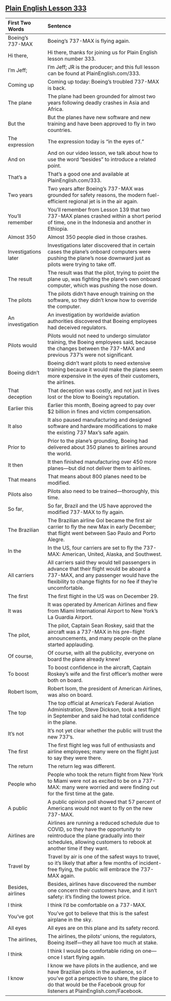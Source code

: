 ## [Plain English Lesson 333](https://PlainEnglish.com/number/333/) 
 
|First Two Words      |Sentence                                                                                                                                                                                                                   | 
|:--------------------|:--------------------------------------------------------------------------------------------------------------------------------------------------------------------------------------------------------------------------| 
|Boeing’s 737-MAX     |Boeing’s 737-MAX is flying again.                                                                                                                                                                                          | 
|Hi there,            |Hi there, thanks for joining us for Plain English lesson number 333.                                                                                                                                                       | 
|I’m Jeff;            |I’m Jeff; JR is the producer; and this full lesson can be found at PlainEnglish.com/333.                                                                                                                                   | 
|Coming up            |Coming up today: Boeing’s troubled 737-MAX is back.                                                                                                                                                                        | 
|The plane            |The plane had been grounded for almost two years following deadly crashes in Asia and Africa.                                                                                                                              | 
|But the              |But the planes have new software and new training and have been approved to fly in two countries.                                                                                                                          | 
|The expression       |The expression today is “in the eyes of.”                                                                                                                                                                                  | 
|And on               |And on our video lesson, we talk about how to use the word “besides” to introduce a related point.                                                                                                                         | 
|That’s a             |That’s a good one and available at PlainEnglish.com/333.                                                                                                                                                                   | 
|Two years            |Two years after Boeing’s 737-MAX was grounded for safety reasons, the modern fuel-efficient regional jet is in the air again.                                                                                              | 
|You’ll remember      |You’ll remember from Lesson 139 that two 737-MAX planes crashed within a short period of time, one in the Indonesia and another in Ethiopia.                                                                               | 
|Almost 350           |Almost 350 people died in those crashes.                                                                                                                                                                                   | 
|Investigations later |Investigations later discovered that in certain cases the plane’s onboard computers were pushing the plane’s nose downward just as pilots were trying to take off.                                                         | 
|The result           |The result was that the pilot, trying to point the plane up, was fighting the plane’s own onboard computer, which was pushing the nose down.                                                                               | 
|The pilots           |The pilots didn’t have enough training on the software, so they didn’t know how to override the computer.                                                                                                                  | 
|An investigation     |An investigation by worldwide aviation authorities discovered that Boeing employees had deceived regulators.                                                                                                               | 
|Pilots would         |Pilots would not need to undergo simulator training, the Boeing employees said, because the changes between the 737-MAX and previous 737’s were not significant.                                                           | 
|Boeing didn’t        |Boeing didn’t want pilots to need extensive training because it would make the planes seem more expensive in the eyes of their customers, the airlines.                                                                    | 
|That deception       |That deception was costly, and not just in lives lost or the blow to Boeing’s reputation.                                                                                                                                  | 
|Earlier this         |Earlier this month, Boeing agreed to pay over $2 billion in fines and victim compensation.                                                                                                                                 | 
|It also              |It also paused manufacturing and designed software and hardware modifications to make the existing 737 Max’s safe again.                                                                                                   | 
|Prior to             |Prior to the plane’s grounding, Boeing had delivered about 350 planes to airlines around the world.                                                                                                                        | 
|It then              |It then finished manufacturing over 450 more planes—but did not deliver them to airlines.                                                                                                                                  | 
|That means           |That means about 800 planes need to be modified.                                                                                                                                                                           | 
|Pilots also          |Pilots also need to be trained—thoroughly, this time.                                                                                                                                                                      | 
|So far,              |So far, Brazil and the US have approved the modified 737-MAX to fly again.                                                                                                                                                 | 
|The Brazilian        |The Brazilian airline Gol became the first air carrier to fly the new Max in early December; that flight went between Sao Paulo and Porto Alegre.                                                                          | 
|In the               |In the US, four carriers are set to fly the 737-MAX: American, United, Alaska, and Southwest.                                                                                                                              | 
|All carriers         |All carriers said they would tell passengers in advance that their flight would be aboard a 737-MAX, and any passenger would have the flexibility to change flights for no fee if they’re uncomfortable.                   | 
|The first            |The first flight in the US was on December 29.                                                                                                                                                                             | 
|It was               |It was operated by American Airlines and flew from Miami International Airport to New York’s La Guardia Airport.                                                                                                           | 
|The pilot,           |The pilot, Captain Sean Roskey, said that the aircraft was a 737-MAX in his pre-flight announcements, and many people on the plane started applauding.                                                                     | 
|Of course,           |Of course, with all the publicity, everyone on board the plane already knew!                                                                                                                                               | 
|To boost             |To boost confidence in the aircraft, Captain Roskey’s wife and the first officer’s mother were both on board.                                                                                                              | 
|Robert Isom,         |Robert Isom, the president of American Airlines, was also on board.                                                                                                                                                        | 
|The top              |The top official at America’s Federal Aviation Administration, Steve Dickson, took a test flight in September and said he had total confidence in the plane.                                                               | 
|It’s not             |It’s not yet clear whether the public will trust the new 737’s.                                                                                                                                                            | 
|The first            |The first flight leg was full of enthusiasts and airline employees; many were on the flight just to say they were there.                                                                                                   | 
|The return           |The return leg was different.                                                                                                                                                                                              | 
|People who           |People who took the return flight from New York to Miami were not as excited to be on a 737-MAX: many were worried and were finding out for the first time at the gate.                                                    | 
|A public             |A public opinion poll showed that 57 percent of Americans would not want to fly on the new 737-MAX.                                                                                                                        | 
|Airlines are         |Airlines are running a reduced schedule due to COVID, so they have the opportunity to reintroduce the plane gradually into their schedules, allowing customers to rebook at another time if they want.                     | 
|Travel by            |Travel by air is one of the safest ways to travel, so it’s likely that after a few months of incident-free flying, the public will embrace the 737-MAX again.                                                              | 
|Besides, airlines    |Besides, airlines have discovered the number one concern their customers have, and it isn’t safety: it’s finding the lowest price.                                                                                         | 
|I think              |I think I’d be comfortable on a 737-MAX.                                                                                                                                                                                   | 
|You’ve got           |You’ve got to believe that this is the safest airplane in the sky.                                                                                                                                                         | 
|All eyes             |All eyes are on this plane and its safety record.                                                                                                                                                                          | 
|The airlines,        |The airlines, the pilots’ unions, the regulators, Boeing itself—they all have too much at stake.                                                                                                                           | 
|I think              |I think I would be comfortable riding on one—once I start flying again.                                                                                                                                                    | 
|I know               |I know we have pilots in the audience, and we have Brazilian pilots in the audience, so if you’ve got a perspective to share, the place to do that would be the Facebook group for listeners at PlainEnglish.com/Facebook. |
